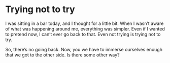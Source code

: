 # Trying not to try


I was sitting in a bar today, and I thought for a little bit. When I wasn’t
aware of what was happening around me, everything was simpler. Even if I
wanted to pretend now, I can’t ever go back to that. Even not trying is trying
not to try.

So, there’s no going back. Now, you we have to immerse ourselves enough that
we got to the other side. Is there some other way?

